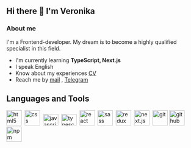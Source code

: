 ## Hi there 👋 I'm Veronika

### About me
I'm a Frontend-developer. 
My dream is to become a highly qualified specialist in this field.


- I'm currently learning **TypeScript, Next.js**
- I speak English
- Know about my experiences [CV](https://ulyanovsk.hh.ru/resume/719e3f50ff0cfb49df0039ed1f39547534374b)
- Reach me by [mail](mailto:nikaazizova64@gmail.com) , [Telegram](@Del_Luna04)

## Languages and Tools

<img src="https://cdn.jsdelivr.net/gh/devicons/devicon@latest/icons/html5/html5-original-wordmark.svg" title="html5" width="40" height="40"/>&nbsp;
<img src="https://cdn.jsdelivr.net/gh/devicons/devicon@latest/icons/css3/css3-original-wordmark.svg" title="css" width="40" height="40"/>&nbsp;
<img src="https://cdn.jsdelivr.net/gh/devicons/devicon@latest/icons/javascript/javascript-original.svg" title="javascript" width="40" height="30"/>&nbsp;
<img src="https://cdn.jsdelivr.net/gh/devicons/devicon@latest/icons/typescript/typescript-original.svg" title="typescript" width="40" height="30"/>&nbsp;     <img src="https://cdn.jsdelivr.net/gh/devicons/devicon@latest/icons/react/react-original-wordmark.svg" title="react" width="40" height="40"/>&nbsp;
<img src="https://cdn.jsdelivr.net/gh/devicons/devicon@latest/icons/sass/sass-original.svg" title="sass" width="40" height="40"/>&nbsp; 
<img src="https://cdn.jsdelivr.net/gh/devicons/devicon@latest/icons/redux/redux-original.svg" title="redux" width="40" height="40"/>&nbsp;
<img src="https://cdn.jsdelivr.net/gh/devicons/devicon@latest/icons/nextjs/nextjs-original-wordmark.svg" title="next.js" width="40" height="40"/>&nbsp;
<img src="https://cdn.jsdelivr.net/gh/devicons/devicon@latest/icons/git/git-original-wordmark.svg" title="git" width="40" height="40"/>&nbsp;<img src="https://cdn.jsdelivr.net/gh/devicons/devicon@latest/icons/github/github-original-wordmark.svg" title="github" width="40" height="40"/>&nbsp;<img src="https://cdn.jsdelivr.net/gh/devicons/devicon@latest/icons/npm/npm-original-wordmark.svg" title="npm" width="40" height="40" />&nbsp;
                    